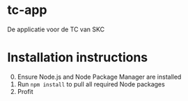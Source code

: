 # tc-app
De applicatie voor de TC van SKC

# Installation instructions
0. Ensure Node.js and Node Package Manager are installed
1. Run `npm install` to pull all required Node packages
2. Profit
